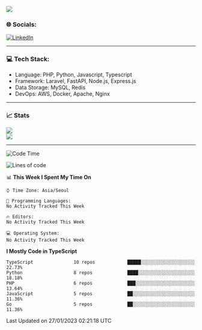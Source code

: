 <!--[![](https://visitcount.itsvg.in/api?id=jin-wk&icon=7&color=12)](https://visitcount.itsvg.in)-->
<!--[![Hits](https://hits.seeyoufarm.com/api/count/incr/badge.svg?url=https%3A%2F%2Fgithub.com%2Fjin-wk&count_bg=%235F625C&title_bg=%23555555&icon=github.svg&icon_color=%23E7E7E7&title=Hits&edge_flat=false)](https://hits.seeyoufarm.com)-->
![](https://komarev.com/ghpvc/?username=jin-wk&color=lightgrey&style=for-the-badge)

### 🌐 Socials:
[![LinkedIn](https://img.shields.io/badge/LinkedIn-%230077B5.svg?logo=linkedin&logoColor=white)](https://linkedin.com/in/jinwook-lee-242625241) 

---

### 💻 Tech Stack:
  - Language: PHP, Python, Javascript, Typescript
  - Framework: Laravel, FastAPI, Node.js, Express.js
  - Data Storage: MySQL, Redis
  - DevOps: AWS, Docker, Apache, Nginx

---

### 📈 Stats
![](https://github-readme-stats.vercel.app/api?username=jin-wk&theme=dark&hide_border=true&include_all_commits=true&count_private=true)<br/>
![](https://github-readme-streak-stats.herokuapp.com/?user=jin-wk&theme=dark&hide_border=true)<br/>

---

<!--START_SECTION:waka-->
![Code Time](http://img.shields.io/badge/Code%20Time-364%20hrs%2035%20mins-blue)

![Lines of code](https://img.shields.io/badge/From%20Hello%20World%20I%27ve%20Written-206%20Thousand%20lines%20of%20code-blue)

📊 **This Week I Spent My Time On** 

```text
⌚︎ Time Zone: Asia/Seoul

💬 Programming Languages: 
No Activity Tracked This Week

🔥 Editors: 
No Activity Tracked This Week

💻 Operating System: 
No Activity Tracked This Week

```

**I Mostly Code in TypeScript** 

```text
TypeScript               10 repos            █████░░░░░░░░░░░░░░░░░░░░   22.73% 
Python                   8 repos             ████░░░░░░░░░░░░░░░░░░░░░   18.18% 
PHP                      6 repos             ███░░░░░░░░░░░░░░░░░░░░░░   13.64% 
JavaScript               5 repos             ██░░░░░░░░░░░░░░░░░░░░░░░   11.36% 
Go                       5 repos             ██░░░░░░░░░░░░░░░░░░░░░░░   11.36%

```



 Last Updated on 27/01/2023 02:21:18 UTC
<!--END_SECTION:waka-->

